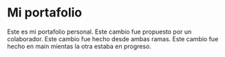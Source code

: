 # Mi portafolio

Este es mi portafolio personal.
Este cambio fue propuesto por un colaborador.
Este cambio fue hecho desde ambas ramas.
Este cambio fue hecho en main mientas la otra estaba en progreso.
